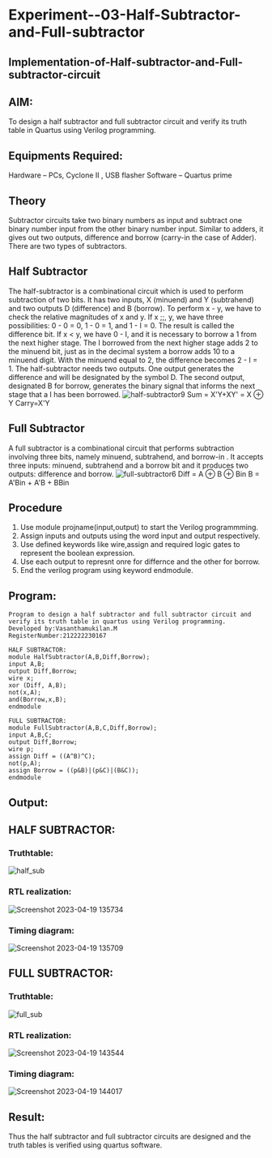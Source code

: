 # Experiment--03-Half-Subtractor-and-Full-subtractor
## Implementation-of-Half-subtractor-and-Full-subtractor-circuit
## AIM:
To design a half subtractor and full subtractor circuit and verify its truth table in Quartus using Verilog programming.

## Equipments Required:
Hardware – PCs, Cyclone II , USB flasher
Software – Quartus prime
## Theory
Subtractor circuits take two binary numbers as input and subtract one binary number input from the other binary number input. Similar to adders, it gives out two outputs, difference and borrow (carry-in the case of Adder). There are two types of subtractors.
## Half Subtractor
The half-subtractor is a combinational circuit which is used to perform subtraction of two bits. It has two inputs, X (minuend) and Y (subtrahend) and two outputs D (difference) and B (borrow). To perform x - y, we have to check the relative magnitudes of x and y. If x ;;, y, we have three possibilities: 0 - 0 = 0, 1 - 0 = 1, and 1 - I = 0. The result is called the difference bit. If x < y, we have 0 - I, and it is necessary to borrow a 1 from the next higher stage. The I borrowed from the next higher stage adds 2 to the minuend bit, just as in the decimal system a borrow adds 10 to a minuend digit. With the minuend equal to 2, the difference becomes 2 - I = 1. The half-subtractor needs two outputs. One output generates the difference and will be designated by the symbol D. The second output, designated B for borrow, generates the binary signal that informs the next stage that a I has been borrowed.
![half-subtractor9](https://user-images.githubusercontent.com/36288975/166112538-58c3bc7c-ee5d-4e6a-ac8d-8e8328efe27a.png)
Sum = X'Y+XY' = X ⊕ Y
Carry=X'Y
## Full Subtractor
A full subtractor is a combinational circuit that performs subtraction involving three bits, namely minuend, subtrahend, and borrow-in . It accepts three inputs: minuend, subtrahend and a borrow bit and it produces two outputs: difference and borrow. 
![full-subtractor6](https://user-images.githubusercontent.com/36288975/166112541-24c68359-3de8-4674-ae22-8272ffc385ed.png)
Diff = A ⊕ B ⊕ Bin B = A'Bin + A'B + BBin
## Procedure
1. Use module projname(input,output) to start the Verilog programmming.
2. Assign inputs and outputs using the word input and output respectively.
3. Use defined keywords like wire,assign and required logic gates to represent the boolean expression.
4. Use each output to represnt onre for differnce and the other for borrow.
5. End the verilog program using keyword endmodule.
## Program:
```
Program to design a half subtractor and full subtractor circuit and verify its truth table in quartus using Verilog programming.
Developed by:Vasanthamukilan.M 
RegisterNumber:212222230167

HALF SUBTRACTOR:
module HalfSubtractor(A,B,Diff,Borrow);
input A,B;
output Diff,Borrow;
wire x;
xor (Diff, A,B);
not(x,A);
and(Borrow,x,B);
endmodule

FULL SUBTRACTOR:
module FullSubtractor(A,B,C,Diff,Borrow);
input A,B,C;
output Diff,Borrow;
wire p;
assign Diff = ((A^B)^C);
not(p,A);
assign Borrow = ((p&B)|(p&C)|(B&C));
endmodule
```
## Output:
## HALF SUBTRACTOR:
### Truthtable:
![half_sub](https://user-images.githubusercontent.com/119559694/233029895-1abbf4d0-3a0f-4f0b-ac01-34b076038958.png)
###  RTL realization:
![Screenshot 2023-04-19 135734](https://user-images.githubusercontent.com/119559694/233030045-b449fae3-a076-43d8-9d96-f71692b5d930.png)
### Timing diagram:
![Screenshot 2023-04-19 135709](https://user-images.githubusercontent.com/119559694/233030197-40df1d4a-5a8d-4a39-a033-8456bac16938.png)
## FULL SUBTRACTOR:
### Truthtable:
![full_sub](https://user-images.githubusercontent.com/119559694/233030800-08c5273a-8843-4ca3-890a-3681ba271c6c.png)
### RTL realization:
![Screenshot 2023-04-19 143544](https://user-images.githubusercontent.com/119559694/233031245-c84323cd-893d-4920-8ea5-164bd68631b0.png)
### Timing diagram:
![Screenshot 2023-04-19 144017](https://user-images.githubusercontent.com/119559694/233031432-95c106c4-1103-4767-a381-16b81dfcb556.png)
## Result:
Thus the half subtractor and full subtractor circuits are designed and the truth tables is verified using quartus software.
